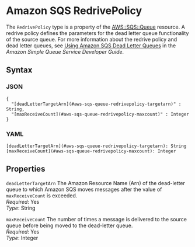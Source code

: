 # Amazon SQS RedrivePolicy<a name="aws-properties-sqs-queues-redrivepolicy"></a>

The `RedrivePolicy` type is a property of the [AWS::SQS::Queue](aws-properties-sqs-queues.md) resource\. A redrive policy defines the parameters for the dead letter queue functionality of the source queue\. For more information about the redrive policy and dead letter queues, see [Using Amazon SQS Dead Letter Queues](http://docs.aws.amazon.com/AWSSimpleQueueService/latest/SQSDeveloperGuide/sqs-dead-letter-queues.html) in the *Amazon Simple Queue Service Developer Guide*\.

## Syntax<a name="w3ab2c21c14e1987b5"></a>

### JSON<a name="aws-properties-sqs-queues-redrivepolicy-syntax.json"></a>

```
{
  "[deadLetterTargetArn](#aws-sqs-queue-redrivepolicy-targetarn)" : String,
  "[maxReceiveCount](#aws-sqs-queue-redrivepolicy-maxcount)" : Integer
}
```

### YAML<a name="aws-properties-sqs-queues-redrivepolicy-syntax.yaml"></a>

```
[deadLetterTargetArn](#aws-sqs-queue-redrivepolicy-targetarn): String
[maxReceiveCount](#aws-sqs-queue-redrivepolicy-maxcount): Integer
```

## Properties<a name="w3ab2c21c14e1987b7"></a>

`deadLetterTargetArn`  <a name="aws-sqs-queue-redrivepolicy-targetarn"></a>
The Amazon Resource Name \(Arn\) of the dead\-letter queue to which Amazon SQS moves messages after the value of `maxReceiveCount` is exceeded\.  
*Required*: Yes  
*Type*: String

`maxReceiveCount`  <a name="aws-sqs-queue-redrivepolicy-maxcount"></a>
The number of times a message is delivered to the source queue before being moved to the dead\-letter queue\.  
*Required*: Yes  
*Type*: Integer